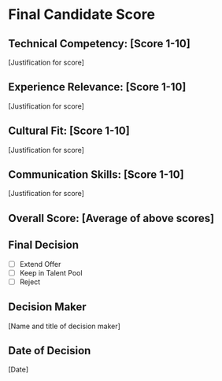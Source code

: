 # Final Candidate Score

## Technical Competency: [Score 1-10]
[Justification for score]

## Experience Relevance: [Score 1-10]
[Justification for score]

## Cultural Fit: [Score 1-10]
[Justification for score]

## Communication Skills: [Score 1-10]
[Justification for score]

## Overall Score: [Average of above scores]

## Final Decision
- [ ] Extend Offer
- [ ] Keep in Talent Pool
- [ ] Reject

## Decision Maker
[Name and title of decision maker]

## Date of Decision
[Date] 